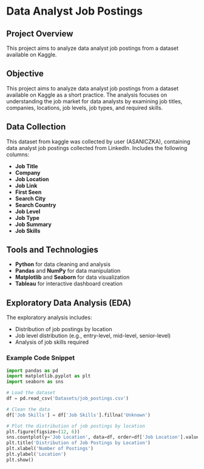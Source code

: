 # Data Analyst Job Postings

## Project Overview
This project aims to analyze data analyst job postings from a dataset available on Kaggle.

## Objective
This project aims to analyze data analyst job postings from a dataset available on Kaggle as a short practice. The analysis focuses on understanding the job market for data analysts by examining job titles, companies, locations, job levels, job types, and required skills.

## Data Collection
This dataset from kaggle was collected by user (ASANICZKA), containing data analyst job postings collected from LinkedIn. Includes the following columns:
- **Job Title**
- **Company**
- **Job Location**
- **Job Link**
- **First Seen**
- **Search City**
- **Search Country**
- **Job Level**
- **Job Type**
- **Job Summary**
- **Job Skills**

## Tools and Technologies
- **Python** for data cleaning and analysis
- **Pandas** and **NumPy** for data manipulation
- **Matplotlib** and **Seaborn** for data visualization
- **Tableau** for interactive dashboard creation

## Exploratory Data Analysis (EDA)
The exploratory analysis includes:
- Distribution of job postings by location
- Job level distribution (e.g., entry-level, mid-level, senior-level)
- Analysis of job skills required

### Example Code Snippet
```python
import pandas as pd
import matplotlib.pyplot as plt
import seaborn as sns

# Load the dataset
df = pd.read_csv('Datasets/job_postings.csv')

# Clean the data
df['Job Skills'] = df['Job Skills'].fillna('Unknown')

# Plot the distribution of job postings by location
plt.figure(figsize=(12, 6))
sns.countplot(y='Job Location', data=df, order=df['Job Location'].value_counts().index)
plt.title('Distribution of Job Postings by Location')
plt.xlabel('Number of Postings')
plt.ylabel('Location')
plt.show()
